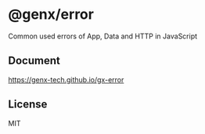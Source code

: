 # @genx/error

Common used errors of App, Data and HTTP in JavaScript

## Document
https://genx-tech.github.io/gx-error

## License

  MIT    